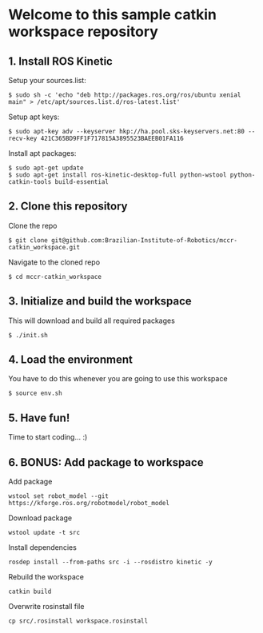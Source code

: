 # Welcome to this sample catkin workspace repository

## 1. Install ROS Kinetic

Setup your sources.list:


```
$ sudo sh -c 'echo "deb http://packages.ros.org/ros/ubuntu xenial main" > /etc/apt/sources.list.d/ros-latest.list'

```

Setup apt keys:


```
$ sudo apt-key adv --keyserver hkp://ha.pool.sks-keyservers.net:80 --recv-key 421C365BD9FF1F717815A3895523BAEEB01FA116
```

Install apt packages:


```
$ sudo apt-get update
$ sudo apt-get install ros-kinetic-desktop-full python-wstool python-catkin-tools build-essential
```

## 2. Clone this repository

Clone the repo

```
$ git clone git@github.com:Brazilian-Institute-of-Robotics/mccr-catkin_workspace.git
```

Navigate to the cloned repo

```
$ cd mccr-catkin_workspace
```

## 3. Initialize and build the workspace

This will download and build all required packages

```
$ ./init.sh
```

## 4. Load the environment

You have to do this whenever you are going to use this workspace

```
$ source env.sh
```

## 5. Have fun!

Time to start coding... :)

## 6. BONUS: Add package to workspace

Add package

```
wstool set robot_model --git https://kforge.ros.org/robotmodel/robot_model
```

Download package

```
wstool update -t src
```

Install dependencies
```
rosdep install --from-paths src -i --rosdistro kinetic -y
```

Rebuild the workspace

```
catkin build
```

Overwrite rosinstall file

```
cp src/.rosinstall workspace.rosinstall
```
